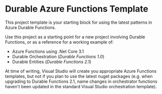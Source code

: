 # Durable Azure Functions Template

This project template is your starting block for using the latest patterns in Azure Durable Functions.

Use this project as a starting point for a new project involving Durable Functions, or as a reference for a working example of:

* Azure Functions using .Net Core 3.1
* Durable Orchestration (*Durable Functions 1.0*)
* Durable Entities (*Durable Functions 2.1*)

At time of writing, Visual Studio will create you appropriate Azure Functions templates, but not if you plan to use the latest nuget packages (e.g. when upgrading to Durable Functions 2.1, name changes in orchestrator functions haven't been updated in the standard Visual Studio orchestration template).
